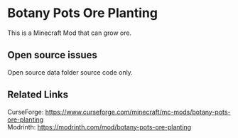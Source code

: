 # Botany Pots Ore Planting
This is a Minecraft Mod that can grow ore.
## Open source issues
Open source data folder source code only.
## Related Links
CurseForge: https://www.curseforge.com/minecraft/mc-mods/botany-pots-ore-planting  
Modrinth: https://modrinth.com/mod/botany-pots-ore-planting
